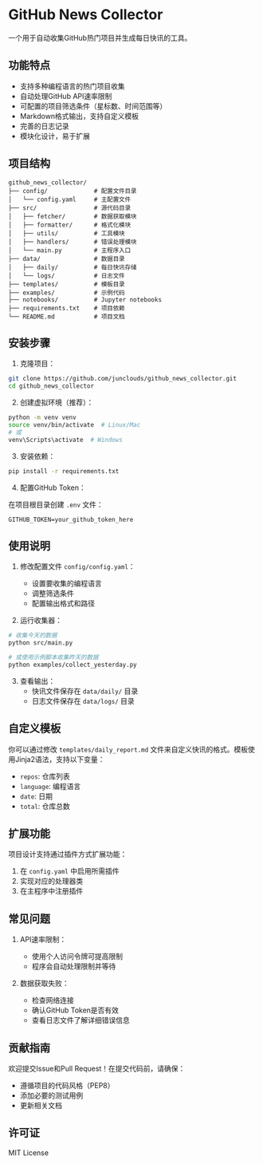 # GitHub News Collector

一个用于自动收集GitHub热门项目并生成每日快讯的工具。

## 功能特点

- 支持多种编程语言的热门项目收集
- 自动处理GitHub API速率限制
- 可配置的项目筛选条件（星标数、时间范围等）
- Markdown格式输出，支持自定义模板
- 完善的日志记录
- 模块化设计，易于扩展

## 项目结构

```
github_news_collector/
├── config/             # 配置文件目录
│   └── config.yaml     # 主配置文件
├── src/                # 源代码目录
│   ├── fetcher/        # 数据获取模块
│   ├── formatter/      # 格式化模块
│   ├── utils/          # 工具模块
│   ├── handlers/       # 错误处理模块
│   └── main.py         # 主程序入口
├── data/               # 数据目录
│   ├── daily/          # 每日快讯存储
│   └── logs/           # 日志文件
├── templates/          # 模板目录
├── examples/           # 示例代码
├── notebooks/          # Jupyter notebooks
├── requirements.txt    # 项目依赖
└── README.md           # 项目文档
```

## 安装步骤

1. 克隆项目：

```bash
git clone https://github.com/junclouds/github_news_collector.git
cd github_news_collector
```

2. 创建虚拟环境（推荐）：

```bash
python -m venv venv
source venv/bin/activate  # Linux/Mac
# 或
venv\Scripts\activate  # Windows
```

3. 安装依赖：

```bash
pip install -r requirements.txt
```

4. 配置GitHub Token：

在项目根目录创建 `.env` 文件：

```env
GITHUB_TOKEN=your_github_token_here
```

## 使用说明

1. 修改配置文件 `config/config.yaml`：
   - 设置要收集的编程语言
   - 调整筛选条件
   - 配置输出格式和路径

2. 运行收集器：

```bash
# 收集今天的数据
python src/main.py

# 或使用示例脚本收集昨天的数据
python examples/collect_yesterday.py
```

3. 查看输出：
   - 快讯文件保存在 `data/daily/` 目录
   - 日志文件保存在 `data/logs/` 目录

## 自定义模板

你可以通过修改 `templates/daily_report.md` 文件来自定义快讯的格式。模板使用Jinja2语法，支持以下变量：

- `repos`: 仓库列表
- `language`: 编程语言
- `date`: 日期
- `total`: 仓库总数

## 扩展功能

项目设计支持通过插件方式扩展功能：

1. 在 `config.yaml` 中启用所需插件
2. 实现对应的处理器类
3. 在主程序中注册插件

## 常见问题

1. API速率限制：
   - 使用个人访问令牌可提高限制
   - 程序会自动处理限制并等待

2. 数据获取失败：
   - 检查网络连接
   - 确认GitHub Token是否有效
   - 查看日志文件了解详细错误信息

## 贡献指南

欢迎提交Issue和Pull Request！在提交代码前，请确保：

- 遵循项目的代码风格（PEP8）
- 添加必要的测试用例
- 更新相关文档

## 许可证

MIT License
